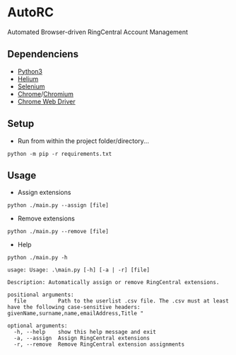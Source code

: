 # AutoRC

Automated Browser-driven RingCentral Account Management

## Dependenciens
- [Python3](https://www.python.org/downloads/)
- [Helium](https://github.com/mherrmann/selenium-python-helium)
- [Selenium](https://selenium-python.readthedocs.io/)
- [Chrome](https://www.google.com/chrome/)/[Chromium](https://download-chromium.appspot.com/)
- [Chrome Web Driver](https://chromedriver.chromium.org/)

## Setup

- Run from within the project folder/directory...

```
python -m pip -r requirements.txt
```

## Usage

- Assign extensions

```
python ./main.py --assign [file]
```

- Remove extensions

```
python ./main.py --remove [file]
```

- Help
```
python ./main.py -h

usage: Usage: .\main.py [-h] [-a | -r] [file]

Description: Automatically assign or remove RingCentral extensions.

positional arguments:
  file          Path to the userlist .csv file. The .csv must at least have the following case-sensitive headers: givenName,surname,name,emailAddress,Title "

optional arguments:
  -h, --help    show this help message and exit
  -a, --assign  Assign RingCentral extensions
  -r, --remove  Remove RingCentral extension assignments
```